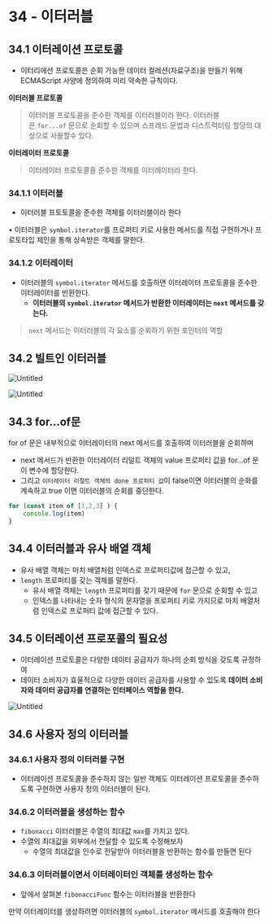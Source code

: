 # 34 - 이터러블

## 34.1 이터레이션 프로토콜

- 이터리에션 프로토콜은 순회 가능한 데이터 컬레션(자료구조)을 만들기 위해 ECMAScript 사양에 정의하여 미리 약속한 규칙이다.

**이터러블 프로토콜**

> 이터러블 프로토콜을 준수한 객체를 이터러블이라 한다. 이터러블은 `for...of` 문으로 순회할 수 있으며 스프레드 문법과 디스트럭터링 할당의 대상으로 사용할수 있다.
> 

**이터레이터 프로토콜**

> 이터레이터 프로토콜을 준수한 객체를 이터레이터라 한다.
> 

### 34.1.1 이터러블

- 이터러블 프토토콜을 준수한 객체를 이터러블이라 한다

• 이터러블은 `symbol.iterator`를 프로퍼티 키로 사용한 메서드를 직접 구현하거나 프로토타입 체인을 통해 상속받은 객체를 말한다.

### 34.1.2 이터레이터

- 이터러블의 `symbol.iterator` 메서드를 호출하면 이터레이터 프로토콜을 준수한 이터레이터를 반환한다.
    - **이터러블의 `symbol.iterator` 메서드가 반환한 이터레이터는 `next` 메서드를 갖는다.**

> `next` 메서드는 이터러블의 각 요소를 순회하기 위한 포인터의 역할
> 

## **34.2 빌트인 이터러블**

![Untitled](34%20-%20%E1%84%8B%E1%85%B5%E1%84%90%E1%85%A5%E1%84%85%E1%85%A5%E1%84%87%E1%85%B3%E1%86%AF%2057c511150f49487cb3cc81e73fdcb137/Untitled.png)

![Untitled](34%20-%20%E1%84%8B%E1%85%B5%E1%84%90%E1%85%A5%E1%84%85%E1%85%A5%E1%84%87%E1%85%B3%E1%86%AF%2057c511150f49487cb3cc81e73fdcb137/Untitled%201.png)

## 34.3 for...of문

for of 문은 내부적으로 이터레이터의 next 메서드를 호출하여 이터러블을 순회하며

- next 메서드가 반환한 이터레이터 리덜트 객체의 value 프로퍼티 값을 for...of 문이 변수에 할당한다.
- 그리고 `이터레이터 리절트 객체의 done 프로퍼티 값`이 false이면 이터러블의 순화를 계속하고 true 이면 이터러블의 순회를 중단한다.

```jsx
for (const item of [1,2,3] ) {
	console.log(item)
}
```

## 34.4 이터러블과 유사 배열 객체

- 유사 배열 객체는 마치 배열처럼 인덱스로 프로퍼티값에 접근할 수 있고,
- `length` 프로퍼티를 갖는 객체를 말한다.
    - 유사 배열 객체는 `length` 프로퍼티를 갖기 때문에 `for` 문으로 순회할 수 있고
    - 인덱스를 나타내는 숫자 형식의 문자열을 프로퍼티 키로 가지므로 마치 배열처럼 인덱스로 프로퍼티 값에 접근할 수 있다.

## 34.5 이터레이션 프로포콜의 필요성

- 이터레이션 프로토콜은 다양한 데이터 공급자가 하나의 순회 방식을 갖도록 규정하여
- 데이터 소비자가 효울적으로 다양한 데이터 공급자를 사용할 수 있도록 **데이터 소비자와 데이터 공급자를 연결하는 인터페이스 역할을 한다.**

![Untitled](34%20-%20%E1%84%8B%E1%85%B5%E1%84%90%E1%85%A5%E1%84%85%E1%85%A5%E1%84%87%E1%85%B3%E1%86%AF%2057c511150f49487cb3cc81e73fdcb137/Untitled%202.png)

## 34.6 사용자 정의 이터러블

### 34.6.1 사용자 정의 이터러블 구현

- 이터레이션 프로토콜을 준수하지 않는 일반 객체도 이터레이션 프로토콜을 준수하도록 구현하면 사용자 정의 이터러블이 된다.

### 34.6.2 이터러블을 생성하는 함수

- `fibonacci` 이터러블은 수열의 최대값 `max`를 가지고 있다.
- 수열의 최대값을 외부에서 전달할 수 있도록 수정해보자
    - 수열의 최대값을 인수로 전달받아 이터러블을 반환하는 함수를 만들면 된다

### 34.6.3 이터러블이면서 이터레이터인 객체를 생성하는 함수

- 앞에서 살펴본 `fibonacciFunc` 함수는 이터러블을 반환한다

만약 이터레이터를 생성하려면 이터러블의 `symbol.iterator` 메서드를 호출해야 한다